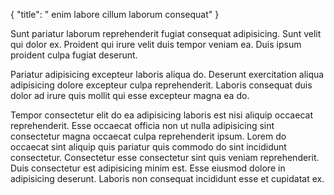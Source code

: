 {
  "title": " enim labore cillum laborum consequat"
}

Sunt pariatur laborum reprehenderit fugiat consequat adipisicing. Sunt velit qui dolor ex. Proident qui irure velit duis tempor veniam ea. Duis ipsum proident culpa fugiat deserunt.

Pariatur adipisicing excepteur laboris aliqua do. Deserunt exercitation aliqua adipisicing dolore excepteur culpa reprehenderit. Laboris consequat duis dolor ad irure quis mollit qui esse excepteur magna ea do.

Tempor consectetur elit do ea adipisicing laboris est nisi aliquip occaecat reprehenderit. Esse occaecat officia non ut nulla adipisicing sint consectetur magna occaecat culpa reprehenderit ipsum. Lorem do occaecat sint aliquip quis pariatur quis commodo do sint incididunt consectetur. Consectetur esse consectetur sint quis veniam reprehenderit. Duis consectetur est adipisicing minim est. Esse eiusmod dolore in adipisicing deserunt. Laboris non consequat incididunt esse et cupidatat ex.